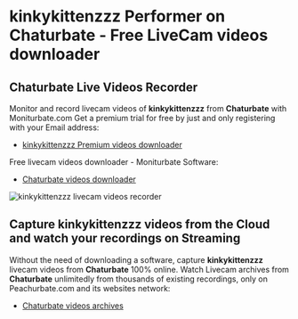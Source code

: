 # kinkykittenzzz Performer on Chaturbate - Free LiveCam videos downloader

## Chaturbate Live Videos Recorder

Monitor and record livecam videos of **kinkykittenzzz** from **Chaturbate** with Moniturbate.com
Get a premium trial for free by just and only registering with your Email address:
* [kinkykittenzzz Premium videos downloader](https://moniturbate.com/request-demo-licence-key.html)

Free livecam videos downloader - Moniturbate Software:
* [Chaturbate videos downloader](https://moniturbate.com/moniturbate-download-software.html)

![kinkykittenzzz livecam videos recorder](https://peachurnet.com/templates/moniturbate-software.png)


## Capture kinkykittenzzz videos from the Cloud and watch your recordings on Streaming

Without the need of downloading a software, capture **kinkykittenzzz** livecam videos from **Chaturbate** 100% online.
Watch Livecam archives from **Chaturbate** unlimitedly from thousands of existing recordings, only on Peachurbate.com and its websites network:
* [Chaturbate videos archives](https://peachurnet.com/)
